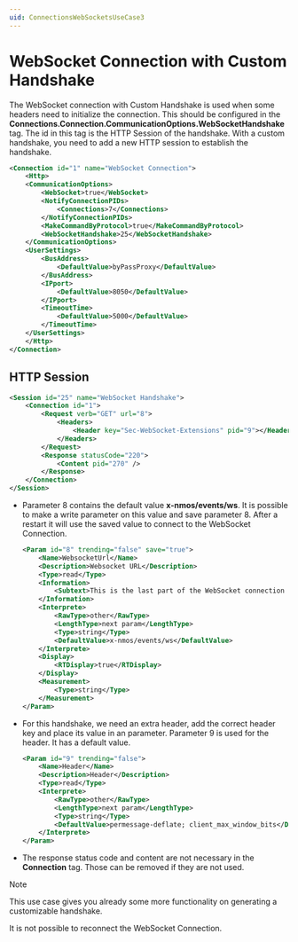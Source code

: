 ```yaml
---
uid: ConnectionsWebSocketsUseCase3
---
```


# WebSocket Connection with Custom Handshake

The WebSocket connection with Custom Handshake is used when some headers need to initialize the connection. This should be configured in the **Connections.Connection.CommunicationOptions.WebSocketHandshake** tag. The id in this tag is the HTTP Session of the handshake. With a custom handshake, you need to add a new HTTP session to establish the handshake.

```xml
<Connection id="1" name="WebSocket Connection">
    <Http>
    <CommunicationOptions>
        <WebSocket>true</WebSocket>
        <NotifyConnectionPIDs>
            <Connections>7</Connections>
        </NotifyConnectionPIDs>
        <MakeCommandByProtocol>true</MakeCommandByProtocol>
        <WebSocketHandshake>25</WebSocketHandshake>
    </CommunicationOptions>
    <UserSettings>
        <BusAddress>
            <DefaultValue>byPassProxy</DefaultValue>
        </BusAddress>
        <IPport>
            <DefaultValue>8050</DefaultValue>
        </IPport>
        <TimeoutTime>
            <DefaultValue>5000</DefaultValue>
        </TimeoutTime>
    </UserSettings>
    </Http>
</Connection>
```

## HTTP Session

```xml
<Session id="25" name="WebSocket Handshake">
    <Connection id="1">
        <Request verb="GET" url="8">
            <Headers>
                <Header key="Sec-WebSocket-Extensions" pid="9"></Header>
            </Headers>
        </Request>
        <Response statusCode="220">
            <Content pid="270" />
        </Response>
    </Connection>
</Session>
```

- Parameter 8 contains the default value **x-nmos/events/ws**. It is possible to make a write parameter on this value and save parameter 8. After a restart it will use the saved value to connect to the WebSocket Connection.

    ```xml
    <Param id="8" trending="false" save="true">
        <Name>WebsocketUrl</Name>
        <Description>Websocket URL</Description>
        <Type>read</Type>
        <Information>
            <Subtext>This is the last part of the WebSocket connection URL.</Subtext>
        </Information>
        <Interprete>
            <RawType>other</RawType>
            <LengthType>next param</LengthType>
            <Type>string</Type>
            <DefaultValue>x-nmos/events/ws</DefaultValue>
        </Interprete>
        <Display>
            <RTDisplay>true</RTDisplay>
        </Display>
        <Measurement>
            <Type>string</Type>
        </Measurement>
    </Param>
    ```

- For this handshake, we need an extra header, add the correct header key and place its value in an parameter. Parameter 9 is used for the header. It has a default value.

    ```xml
    <Param id="9" trending="false">
        <Name>Header</Name>
        <Description>Header</Description>
        <Type>read</Type>
        <Interprete>
            <RawType>other</RawType>
            <LengthType>next param</LengthType>
            <Type>string</Type>
            <DefaultValue>permessage-deflate; client_max_window_bits</DefaultValue>
        </Interprete>
    </Param>
    ```

- The response status code and content are not necessary in the **Connection** tag. Those can be removed if they are not used.

> [!NOTE]
> This use case gives you already some more functionality on generating a customizable handshake.
>
> It is not possible to reconnect the WebSocket Connection.
